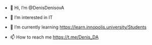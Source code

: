 - 👋 Hi, I’m @DenisDenisovA
- 👀 I’m interested in IT
- 🌱 I’m currently learning https://learn.innopolis.university/Students

- 📫 How to reach me https://t.me/Denis_DA

<!---
DenisDenisovA/DenisDenisovA is a ✨ special ✨ repository because its `README.md` (this file) appears on your GitHub profile.
You can click the Preview link to take a look at your changes.
--->
